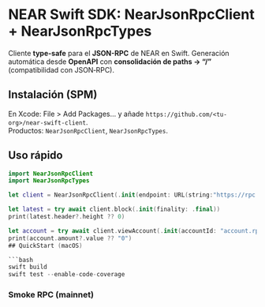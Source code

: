 # NEAR Swift SDK: NearJsonRpcClient + NearJsonRpcTypes

Cliente **type-safe** para el **JSON-RPC** de NEAR en Swift. Generación automática desde **OpenAPI** con **consolidación de paths -> “/”** (compatibilidad con JSON‑RPC).

## Instalación (SPM)
En Xcode: File > Add Packages… y añade `https://github.com/<tu-org>/near-swift-client`.  
Productos: `NearJsonRpcClient`, `NearJsonRpcTypes`.

## Uso rápido
```swift
import NearJsonRpcClient
import NearJsonRpcTypes

let client = NearJsonRpcClient(.init(endpoint: URL(string:"https://rpc.testnet.near.org")!))

let latest = try await client.block(.init(finality: .final))
print(latest.header?.height ?? 0)

let account = try await client.viewAccount(.init(accountId: "account.rpc-examples.testnet", finality: .final))
print(account.amount?.value ?? "0")
## QuickStart (macOS)

```bash
swift build
swift test --enable-code-coverage
```

### Smoke RPC (mainnet)
```bash
```
